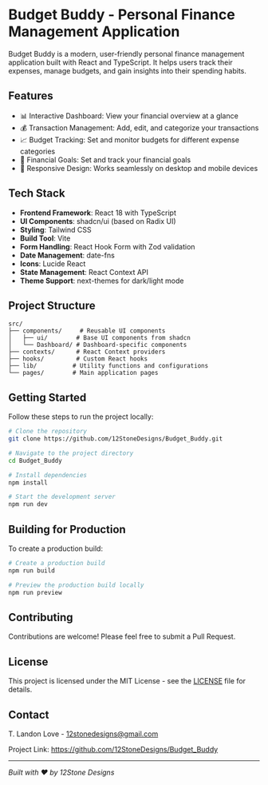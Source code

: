 # Budget Buddy - Personal Finance Management Application

Budget Buddy is a modern, user-friendly personal finance management application built with React and TypeScript. It helps users track their expenses, manage budgets, and gain insights into their spending habits.

## Features

- 📊 Interactive Dashboard: View your financial overview at a glance
- 💰 Transaction Management: Add, edit, and categorize your transactions
- 📈 Budget Tracking: Set and monitor budgets for different expense categories
- 🎯 Financial Goals: Set and track your financial goals
- 📱 Responsive Design: Works seamlessly on desktop and mobile devices

## Tech Stack

- **Frontend Framework**: React 18 with TypeScript
- **UI Components**: shadcn/ui (based on Radix UI)
- **Styling**: Tailwind CSS
- **Build Tool**: Vite
- **Form Handling**: React Hook Form with Zod validation
- **Date Management**: date-fns
- **Icons**: Lucide React
- **State Management**: React Context API
- **Theme Support**: next-themes for dark/light mode

## Project Structure

```
src/
├── components/     # Reusable UI components
│   ├── ui/        # Base UI components from shadcn
│   └── Dashboard/ # Dashboard-specific components
├── contexts/      # React Context providers
├── hooks/         # Custom React hooks
├── lib/          # Utility functions and configurations
└── pages/        # Main application pages
```

## Getting Started

Follow these steps to run the project locally:

```sh
# Clone the repository
git clone https://github.com/12StoneDesigns/Budget_Buddy.git

# Navigate to the project directory
cd Budget_Buddy

# Install dependencies
npm install

# Start the development server
npm run dev
```

## Building for Production

To create a production build:

```sh
# Create a production build
npm run build

# Preview the production build locally
npm run preview
```

## Contributing

Contributions are welcome! Please feel free to submit a Pull Request.

## License

This project is licensed under the MIT License - see the [LICENSE](LICENSE) file for details.

## Contact

T. Landon Love - 12stonedesigns@gmail.com

Project Link: https://github.com/12StoneDesigns/Budget_Buddy

---

*Built with ❤️ by 12Stone Designs*
